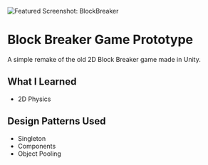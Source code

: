 ![Featured Screenshot: BlockBreaker](http://harrisonhough.com/wp-content/uploads/2017/08/Block-Breaker-2.png)

# Block Breaker Game Prototype
A simple remake of the old 2D Block Breaker game made in Unity.

## What I Learned
* 2D Physics

## Design Patterns Used
* Singleton
* Components
* Object Pooling
